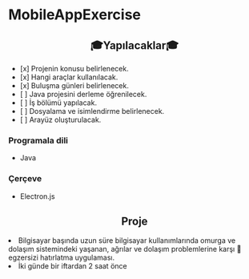 # MobileAppExercise

<h2 align="center">&#127891;Yapılacaklar&#127891;</h2>

<ul>
    <li> [x] Projenin konusu belirlenecek.</li>
    <li> [x] Hangi araçlar kullanılacak.</li>
    <li> [x] Buluşma günleri belirlenecek.</li>
    <li> [ ] Java projesini derleme öğrenilecek.</li>
    <li> [ ] İş bölümü yapılacak.</li>
    <li> [ ] Dosyalama ve isimlendirme belirlenecek.</li>
    <li> [ ] Arayüz oluşturulacak.</li>
</ul>

<h3> Programala dili </h3>
<ul>
    <li>Java</li>
</ul>


<h3> Çerçeve </h3>
<ul>
    <li>Electron.js</li>
</ul>

<h2 align = "center">Proje</h2>
<li>Bilgisayar başında uzun süre bilgisayar kullanımlarında omurga ve dolaşım sistemindeki yaşanan, ağrılar ve dolaşım problemlerine karşı &#128170; egzersizi hatırlatma uygulaması.</li>
<li>İki günde bir iftardan 2 saat önce</li>
